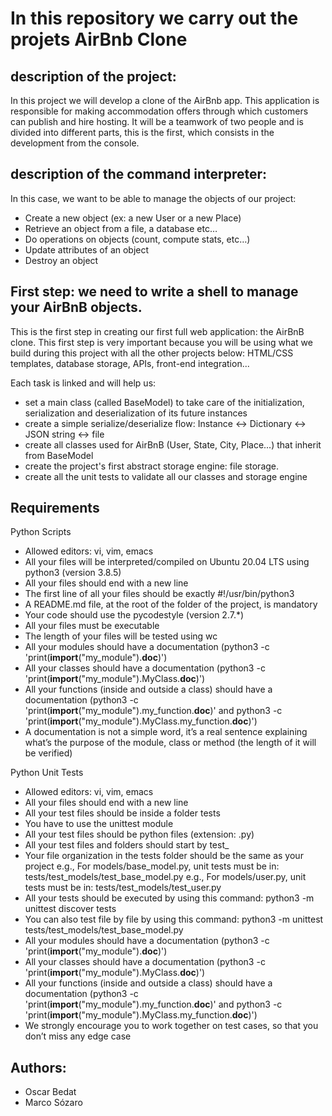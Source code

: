 # In this repository we carry out the projets AirBnb Clone

## description of the project:

In this project we will develop a clone of the AirBnb app.
This application is responsible for making accommodation offers
through which customers can publish and hire hosting.
It will be a teamwork of two people and is divided into
different parts, this is the first, which consists in the development
from the console.

## description of the command interpreter:

In this case, we want to be able to manage the objects of our project:

- Create a new object (ex: a new User or a new Place)
- Retrieve an object from a file, a database etc…
- Do operations on objects (count, compute stats, etc…)
- Update attributes of an object
- Destroy an object

## First step: we need to write a shell to manage your AirBnB objects.

This is the first step in creating our first full web application: the AirBnB clone. This first step is very important because you will be using what we build during this project with all the other projects below: HTML/CSS templates, database storage, APIs, front-end integration...

Each task is linked and will help us:

- set a main class (called BaseModel) to take care of the initialization, serialization and deserialization of its future instances
- create a simple serialize/deserialize flow: Instance <-> Dictionary <-> JSON string <-> file
- create all classes used for AirBnB (User, State, City, Place...) that inherit from BaseModel
- create the project's first abstract storage engine: file storage.
- create all the unit tests to validate all our classes and storage engine

## Requirements
Python Scripts

- Allowed editors: vi, vim, emacs
- All your files will be interpreted/compiled on Ubuntu 20.04 LTS using python3 (version 3.8.5)
- All your files should end with a new line
- The first line of all your files should be exactly #!/usr/bin/python3
- A README.md file, at the root of the folder of the project, is mandatory
- Your code should use the pycodestyle (version 2.7.*)
- All your files must be executable
- The length of your files will be tested using wc
- All your modules should have a documentation (python3 -c 'print(__import__("my_module").__doc__)')
- All your classes should have a documentation (python3 -c 'print(__import__("my_module").MyClass.__doc__)')
- All your functions (inside and outside a class) should have a documentation (python3 -c 'print(__import__("my_module").my_function.__doc__)' and python3 -c 'print(__import__("my_module").MyClass.my_function.__doc__)')
- A documentation is not a simple word, it’s a real sentence explaining what’s the purpose of the module, class or method (the length of it will be verified)

Python Unit Tests
- Allowed editors: vi, vim, emacs
- All your files should end with a new line
- All your test files should be inside a folder tests
- You have to use the unittest module
- All your test files should be python files (extension: .py)
- All your test files and folders should start by test_
- Your file organization in the tests folder should be the same as your project
e.g., For models/base_model.py, unit tests must be in: tests/test_models/test_base_model.py
e.g., For models/user.py, unit tests must be in: tests/test_models/test_user.py
- All your tests should be executed by using this command: python3 -m unittest discover tests
- You can also test file by file by using this command: python3 -m unittest tests/test_models/test_base_model.py
- All your modules should have a documentation (python3 -c 'print(__import__("my_module").__doc__)')
- All your classes should have a documentation (python3 -c 'print(__import__("my_module").MyClass.__doc__)')
- All your functions (inside and outside a class) should have a documentation (python3 -c 'print(__import__("my_module").my_function.__doc__)' and python3 -c 'print(__import__("my_module").MyClass.my_function.__doc__)')
- We strongly encourage you to work together on test cases, so that you don’t miss any edge case

## Authors:

- Oscar Bedat
- Marco Sózaro


